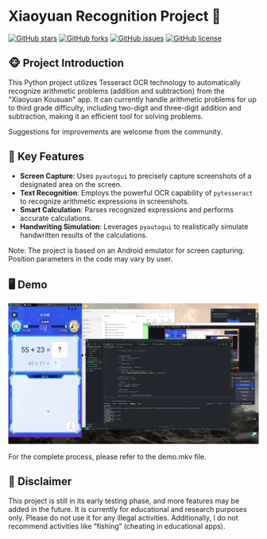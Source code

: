 # Xiaoyuan Recognition Project 🐒


[![GitHub stars](https://img.shields.io/github/stars/Jesse-Plcx/xiaoyuan_recognition.svg)](https://github.com/Jesse-Plcx/xiaoyuan_recognition/stargazers)
[![GitHub forks](https://img.shields.io/github/forks/Jesse-Plcx/xiaoyuan_recognition.svg)](https://github.com/Jesse-Plcx/xiaoyuan_recognition/network)
[![GitHub issues](https://img.shields.io/github/issues/Jesse-Plcx/xiaoyuan_recognition.svg)](https://github.com/Jesse-Plcx/xiaoyuan_recognition/issues)
[![GitHub license](https://img.shields.io/github/license/Jesse-Plcx/xiaoyuan_recognition.svg)](https://github.com/Jesse-Plcx/xiaoyuan_recognition/blob/master/LICENSE)

## 🐵 Project Introduction
This Python project utilizes Tesseract OCR technology to automatically recognize arithmetic problems (addition and subtraction) from the "Xiaoyuan Kousuan" app. It can currently handle arithmetic problems for up to third grade difficulty, including two-digit and three-digit addition and subtraction, making it an efficient tool for solving problems.

Suggestions for improvements are welcome from the community.

## 🚀 Key Features

- **Screen Capture**: Uses `pyautogui` to precisely capture screenshots of a designated area on the screen.
- **Text Recognition**: Employs the powerful OCR capability of `pytesseract` to recognize arithmetic expressions in screenshots.
- **Smart Calculation**: Parses recognized expressions and performs accurate calculations.
- **Handwriting Simulation**: Leverages `pyautogui` to realistically simulate handwritten results of the calculations.

Note: The project is based on an Android emulator for screen capturing. Position parameters in the code may vary by user.

## 🖥️ Demo

![Demo](./demo.png)

For the complete process, please refer to the demo.mkv file.

## 🚨 Disclaimer
This project is still in its early testing phase, and more features may be added in the future.
It is currently for educational and research purposes only. Please do not use it for any illegal activities. Additionally, I do not recommend activities like “fishing” (cheating in educational apps).
